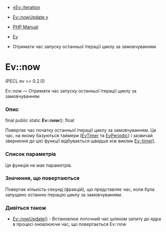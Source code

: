 - [«Ev::iteration](ev.iteration.md)
- [Ev::nowUpdate »](ev.nowupdate.md)

- [PHP Manual](index.md)
- [Ev](class.ev.md)
- Отримати час запуску останньої ітерації циклу за замовчуванням

# Ev::now

(PECL ev \>= 0.2.0)

Ev::now — Отримати час запуску останньої ітерації циклу за замовчуванням

### Опис

final public static **Ev::now**(): float

Повертає час початку останньої ітерації циклу за замовчуванням. Це
час, на якому базуються таймери ([EvTimer](class.evtimer.md) та
[EvPeriodic](class.evperiodic.md)) і зазвичай звернення до цієї функції
відбувається швидше ніж виклик [Ev::time()](ev.time.md).

### Список параметрів

Ця функція не має параметрів.

### Значення, що повертаються

Повертає кількість секунд (фракцій), що представляє час, коли була
запущено останню ітерацію циклу за замовчуванням.

### Дивіться також

- [Ev::nowUpdate()](ev.nowupdate.md) - Встановлює поточний час
шляхом запиту до ядра в процесі оновлюючи час, що повертається Ev::now
